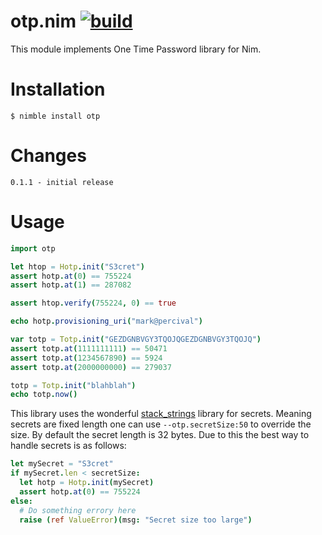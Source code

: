# otp.nim [![build](https://github.com/OpenSystemsLab/otp.nim/actions/workflows/action.yaml/badge.svg)](https://github.com/OpenSystemsLab/otp.nim/actions/workflows/action.yaml)

This module implements One Time Password library for Nim.


Installation
============

    $ nimble install otp

Changes
=======

    0.1.1 - initial release

Usage
=====
```nim
import otp

let htop = Hotp.init("S3cret")
assert hotp.at(0) == 755224
assert hotp.at(1) == 287082

assert htop.verify(755224, 0) == true

echo hotp.provisioning_uri("mark@percival")

var totp = Totp.init("GEZDGNBVGY3TQOJQGEZDGNBVGY3TQOJQ")
assert totp.at(1111111111) == 50471
assert totp.at(1234567890) == 5924
assert totp.at(2000000000) == 279037

totp = Totp.init("blahblah")
echo totp.now()
```

This library uses the wonderful [stack_strings](https://github.com/termermc/nim-stack-strings) library for secrets.
Meaning secrets are fixed length one can use `--otp.secretSize:50` to override the size.
By default the secret length is 32 bytes.
Due to this the best way to handle secrets is as follows:
```nim
let mySecret = "S3cret"
if mySecret.len < secretSize:
  let hotp = Hotp.init(mySecret)
  assert hotp.at(0) == 755224
else:
  # Do something errory here
  raise (ref ValueError)(msg: "Secret size too large")
```
